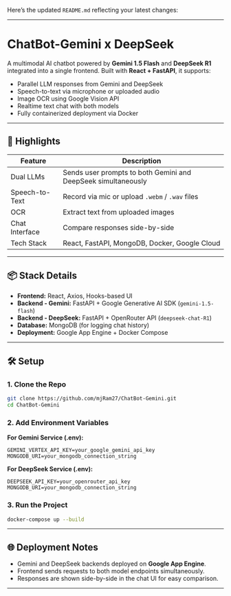 Here’s the updated `README.md` reflecting your latest changes:

---

# ChatBot-Gemini x DeepSeek

A multimodal AI chatbot powered by **Gemini 1.5 Flash** and **DeepSeek R1** integrated into a single frontend. Built with **React + FastAPI**, it supports:

* Parallel LLM responses from Gemini and DeepSeek
* Speech-to-text via microphone or uploaded audio
* Image OCR using Google Vision API
* Realtime text chat with both models
* Fully containerized deployment via Docker

---

## 🚀 Highlights

| Feature        | Description                                                   |
| -------------- | ------------------------------------------------------------- |
| Dual LLMs      | Sends user prompts to both Gemini and DeepSeek simultaneously |
| Speech-to-Text | Record via mic or upload `.webm` / `.wav` files               |
| OCR            | Extract text from uploaded images                             |
| Chat Interface | Compare responses side-by-side                                |
| Tech Stack     | React, FastAPI, MongoDB, Docker, Google Cloud                 |

---

## 📦 Stack Details

* **Frontend:** React, Axios, Hooks-based UI
* **Backend - Gemini:** FastAPI + Google Generative AI SDK (`gemini-1.5-flash`)
* **Backend - DeepSeek:** FastAPI + OpenRouter API (`deepseek-chat-R1`)
* **Database:** MongoDB (for logging chat history)
* **Deployment:** Google App Engine + Docker Compose

---

## 🛠 Setup

### 1. Clone the Repo

```bash
git clone https://github.com/mjRam27/ChatBot-Gemini.git
cd ChatBot-Gemini
```

### 2. Add Environment Variables

**For Gemini Service (.env):**

```
GEMINI_VERTEX_API_KEY=your_google_gemini_api_key
MONGODB_URI=your_mongodb_connection_string
```

**For DeepSeek Service (.env):**

```
DEEPSEEK_API_KEY=your_openrouter_api_key
MONGODB_URI=your_mongodb_connection_string
```

### 3. Run the Project

```bash
docker-compose up --build
```

---

## 🌐 Deployment Notes

* Gemini and DeepSeek backends deployed on **Google App Engine**.
* Frontend sends requests to both model endpoints simultaneously.
* Responses are shown side-by-side in the chat UI for easy comparison.

---


